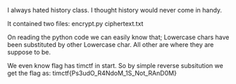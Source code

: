 I always hated history class. I thought history would never come in handy.

It contained two files:
encrypt.py
ciphertext.txt

On reading the python code we can easily know that;
Lowercase chars have been substituted by other Lowercase char.
All other are where they are suppose to be.

We even know flag has timctf in start.
So by simple reverse subsitution we get the flag as:
timctf{Ps3udO_R4NdoM_1S_Not_RAnD0M}
